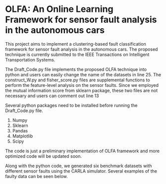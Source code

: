 # OLFA: An Online Learning Framework for sensor fault analysis in the autonomous cars
This project aims to implement a clustering-based fault classification framework for sensor fault analysis in the autonomous cars. The proposed technique is currently submitted to the IEEE Transactions on Intelligent Transportation Systems.


The Draft_Code.py file implements the proposed OLFA technique into python and users can easily change the name of the datasets in line 25. The construct_W.py and fisher_score.py files are supplemental functions to perform the feature-level analysis on the sensor faults. Since we employed the mutual information score from sklearn package, these two files are not necessary and users can comment out line 13

Several python packages need to be installed before running the Draft_Code.py file.
1. Numpy
2. Sklearn
3. Pandas
4. Matplotlib
5. Scipy

The code is just a preliminary implementation of OLFA framework and more optimized code will be updated soon.

Along with the python code, we generated six benchmark datasets with different sensor faults using the CARLA simulator. Several examples of the faulty data can be seen below. 
